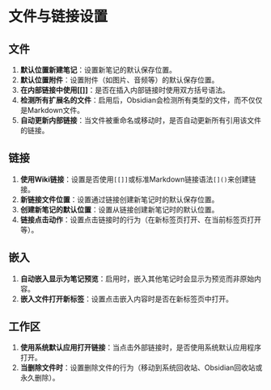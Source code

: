 # 文件与链接设置

## 文件
1. **默认位置新建笔记**：设置新笔记的默认保存位置。
2. **默认位置附件**：设置附件（如图片、音频等）的默认保存位置。
3. **在内部链接中使用[[]]**：是否在插入内部链接时使用双方括号语法。
4. **检测所有扩展名的文件**：启用后，Obsidian会检测所有类型的文件，而不仅仅是Markdown文件。
5. **自动更新内部链接**：当文件被重命名或移动时，是否自动更新所有引用该文件的链接。

## 链接
1. **使用Wiki链接**：设置是否使用`[[]]`或标准Markdown链接语法`[]()`来创建链接。
2. **新链接文件位置**：设置通过链接创建新笔记时的默认保存位置。
3. **创建新笔记的默认位置**：设置从链接创建新笔记时的默认位置。
4. **链接点击动作**：设置点击链接时的行为（在新标签页打开、在当前标签页打开等）。

## 嵌入
1. **自动嵌入显示为笔记预览**：启用时，嵌入其他笔记时会显示为预览而非原始内容。
2. **嵌入文件打开新标签**：设置点击嵌入内容时是否在新标签页中打开。

## 工作区
1. **使用系统默认应用打开链接**：当点击外部链接时，是否使用系统默认应用程序打开。
2. **当删除文件时**：设置删除文件的行为（移动到系统回收站、Obsidian回收站或永久删除）。
